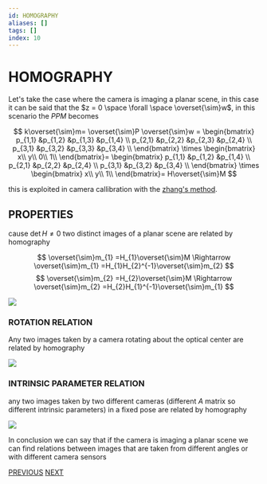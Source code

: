 ```yaml
---
id: HOMOGRAPHY
aliases: []
tags: []
index: 10
---
```


# HOMOGRAPHY

Let's take the case where the camera is imaging a planar scene, in this case it can be said that the $z = 0 \space  \forall \space \overset{\sim}w$, in this scenario the $PPM$ becomes

$$
k\overset{\sim}m= \overset{\sim}P \overset{\sim}w =
\begin{bmatrix}
p_{1,1} &p_{1,2} &p_{1,3} &p_{1,4} \\
p_{2,1} &p_{2,2} &p_{2,3} &p_{2,4} \\
p_{3,1} &p_{3,2} &p_{3,3} &p_{3,4} \\
\end{bmatrix} \times
\begin{bmatrix}
x\\
y\\
0\\
1\\
\end{bmatrix}=
\begin{bmatrix}
p_{1,1} &p_{1,2} &p_{1,4} \\
p_{2,1} &p_{2,2}  &p_{2,4} \\
p_{3,1} &p_{3,2}  &p_{3,4} \\
\end{bmatrix} \times
\begin{bmatrix}
x\\
y\\
1\\
\end{bmatrix}= H\overset{\sim}M
$$

this is exploited in camera callibration with the [zhang's method](ZHANG_METHOD.md).

## PROPERTIES

cause $\det{H} \neq 0$  two distinct images of a planar scene are related by homography

$$
\overset{\sim}m_{1} =H_{1}\overset{\sim}M \Rightarrow \overset{\sim}m_{1} =H_{1}H_{2}^{-1}\overset{\sim}m_{2}
$$
$$
\overset{\sim}m_{2} =H_{2}\overset{\sim}M \Rightarrow \overset{\sim}m_{2} =H_{2}H_{1}^{-1}\overset{\sim}m_{1}
$$


![](Pasted_image_20240222102217.png)

### ROTATION RELATION

Any two images taken by a camera rotating about the optical center are related by homography

![](Pasted_image_20231021104939.png)

### INTRINSIC PARAMETER RELATION

any two images taken by two different cameras (different $A$ matrix so different intrinsic parameters) in a fixed pose are related by homography

![](Pasted_image_20231021105132.png)

In conclusion we can say that if the camera is imaging a planar scene we can find relations between images that are taken from different angles or with different camera sensors

[PREVIOUS](pages/image_formation_acquisition/PERSPECTIVE_PROJECTION_MATRIX.md) [NEXT](pages/image_formation_acquisition/CAMERA_CALIBRATION.md)
